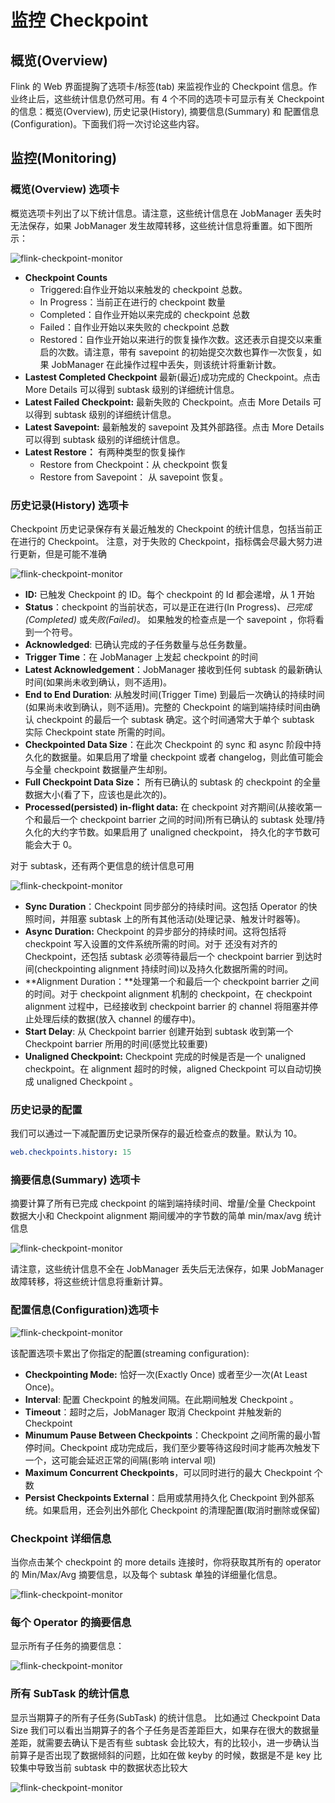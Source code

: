 # 监控 Checkpoint

## 概览(Overview)

Flink 的 Web 界面提胸了选项卡/标签(tab) 来监视作业的 Checkpoint 信息。作业终止后，这些统计信息仍然可用。有 4 个不同的选项卡可显示有关 Checkpoint 的信息：概览(Overview), 历史记录(History), 摘要信息(Summary) 和 配置信息(Configuration)。下面我们将一次讨论这些内容。

## 监控(Monitoring)

### 概览(Overview) 选项卡

概览选项卡列出了以下统计信息。请注意，这些统计信息在 JobManager 丢失时无法保存，如果 JobManager 发生故障转移，这些统计信息将重置。如下图所示：

![flink-checkpoint-monitor](../imgs/flink-checkpoint-monitor1.png)

   * **Checkpoint Counts**
     * Triggered:自作业开始以来触发的 checkpoint 总数。
     * In Progress：当前正在进行的 checkpoint 数量
     * Completed：自作业开始以来完成的 checkpoint 总数
     * Failed：自作业开始以来失败的 checkpoint 总数
     * Restored：自作业开始以来进行的恢复操作次数。这还表示自提交以来重启的次数。请注意，带有 savepoint 的初始提交次数也算作一次恢复，如果 JobManager 在此操作过程中丢失，则该统计将重新计数。
  * **Lastest Completed Checkpoint** 最新(最近)成功完成的 Checkpoint。点击 More Details 可以得到 subtask 级别的详细统计信息。
  * **Latest Failed Checkpoint:** 最新失败的 Checkpoint。点击 More Details 可以得到 subtask 级别的详细统计信息。
  * **Latest Savepoint:** 最新触发的 savepoint 及其外部路径。点击 More Details 可以得到 subtask 级别的详细统计信息。
  * **Latest Restore：** 有两种类型的恢复操作
    * Restore from Checkpoint：从 checkpoint 恢复
    * Restore from Savepoint： 从 savepoint 恢复。


### 历史记录(History) 选项卡

Checkpoint 历史记录保存有关最近触发的 Checkpoint 的统计信息，包括当前正在进行的 Checkpoint。
注意，对于失败的 Checkpoint，指标偶会尽最大努力进行更新，但是可能不准确

![flink-checkpoint-monitor](../imgs/flink-checkpoint-monitor2.png)

* **ID:** 已触发 Checkpoint 的 ID。每个 checkpoint 的 Id 都会递增，从 1 开始
* **Status**：checkpoint 的当前状态，可以是正在进行(In Progress)、*已完成(Completed)* 或*失败(Failed)*。 如果触发的检查点是一个 savepoint ，你将看到一个符号。
* **Acknowledged**: 已确认完成的子任务数量与总任务数量。
* **Trigger Time**：在 JobManager 上发起 checkpoint 的时间
* **Latest Acknowledgement**：JobManager 接收到任何 subtask 的最新确认时间(如果尚未收到确认，则不适用)。
* **End to End Duration**: 从触发时间(Trigger Time) 到最后一次确认的持续时间(如果尚未收到确认，则不适用)。完整的 Checkpoint 的端到端持续时间由确认 checkpoint 的最后一个 subtask 确定。这个时间通常大于单个 subtask 实际 Checkpoint state 所需的时间。
* **Checkpointed Data Size**：在此次 Checkpoint 的 sync 和 async 阶段中持久化的数据量。如果启用了增量 checkpoint 或者 changelog，则此值可能会与全量 checkpoint 数据量产生却别。
* **Full Checkpoint Data Size：** 所有已确认的 subtask 的 checkpoint 的全量数据大小(看了下，应该也是此次的)。
* **Processed(persisted) in-flight data:** 在 checkpoint 对齐期间(从接收第一个和最后一个 checkpoint barrier 之间的时间)所有已确认的 subtask 处理/持久化的大约字节数。如果启用了 unaligned checkpoint， 持久化的字节数可能会大于 0。

对于 subtask，还有两个更信息的统计信息可用

![flink-checkpoint-monitor](../imgs/flink-checkpoint-monitor3.png)

* **Sync Duration**：Checkpoint 同步部分的持续时间。这包括 Operator 的快照时间，并阻塞 subtask 上的所有其他活动(处理记录、触发计时器等)。
* **Async Duration:** Checkpoint 的异步部分的持续时间。这将包括将 checkpoint 写入设置的文件系统所需的时间。对于 还没有对齐的 Checkpoint，还包括 subtask 必须等待最后一个 checkpoint barrier 到达时间(checkpointing alignment 持续时间)以及持久化数据所需的时间。
* **Alignment Duration：**处理第一个和最后一个 checkpoint barrier 之间的时间。对于 checkpoint alignment 机制的 checkpoint，在 checkpoint alignment 过程中，已经接收到 checkpoint barrier 的 channel 将阻塞并停止处理后续的数据(放入 channel 的缓存中)。
* **Start Delay**: 从 Checkpoint barrier 创建开始到 subtask 收到第一个 Checkpoint barrier 所用的时间(感觉比较重要)
* **Unaligned Checkpoint:** Checkpoint 完成的时候是否是一个 unaligned checkpoint。在 alignment 超时的时候，aligned Checkpoint 可以自动切换成 unaligned Checkpoint 。

### 历史记录的配置

我们可以通过一下减配置历史记录所保存的最近检查点的数量。默认为 10。

```yaml
web.checkpoints.history: 15
```

### 摘要信息(Summary) 选项卡

摘要计算了所有已完成 checkpoint 的端到端持续时间、增量/全量 Checkpoint 数据大小和 Checkpoint alignment 期间缓冲的字节数的简单 min/max/avg 统计信息

![flink-checkpoint-monitor](../imgs/flink-checkpoint-monitor4.png)

请注意，这些统计信息不全在 JobManager 丢失后无法保存，如果 JobManager 故障转移，将这些统计信息将重新计算。

### 配置信息(Configuration)选项卡

![flink-checkpoint-monitor](../imgs/flink-checkpoint-monitor6.png)

该配置选项卡累出了你指定的配置(streaming configuration):

* **Checkpointing Mode:** 恰好一次(Exactly Once) 或者至少一次(At Least Once)。
* **Interval**: 配置 Checkpoint 的触发间隔。在此期间触发 Checkpoint 。
* **Timeout**：超时之后，JobManager 取消 Checkpoint 并触发新的 Checkpoint
* **Minumum Pause Between Checkpoints**：Checkpoint 之间所需的最小暂停时间。Checkpoint 成功完成后，我们至少要等待这段时间才能再次触发下一个，这可能会延迟正常的间隔(影响 interval 呗)
* **Maximum Concurrent Checkpoints**，可以同时进行的最大 Checkpoint 个数
* **Persist Checkpoints External**：启用或禁用持久化 Checkpoint 到外部系统。如果启用，还会列出外部化 Checkpoint 的清理配置(取消时删除或保留)

### Checkpoint 详细信息

当你点击某个 checkpoint 的 more details 连接时，你将获取其所有的 operator 的 Min/Max/Avg 摘要信息，以及每个 subtask 单独的详细量化信息。

![flink-checkpoint-monitor](../imgs/flink-checkpoint-monitor5.png)

### 每个 Operator 的摘要信息

显示所有子任务的摘要信息：

![flink-checkpoint-monitor](../imgs/flink-checkpoint-monitor7.png)


### 所有 SubTask 的统计信息

显示当期算子的所有子任务(SubTask) 的统计信息。
比如通过 Checkpoint Data Size 我们可以看出当期算子的各个子任务是否差距巨大，如果存在很大的数据量差距，就需要去确认下是否有些 subtask 会比较大，有的比较小，进一步确认当前算子是否出现了数据倾斜的问题，比如在做 keyby 的时候，数据是不是 key 比较集中导致当前 subtask 中的数据状态比较大

![flink-checkpoint-monitor](../imgs/flink-checkpoint-monitor8.png)
